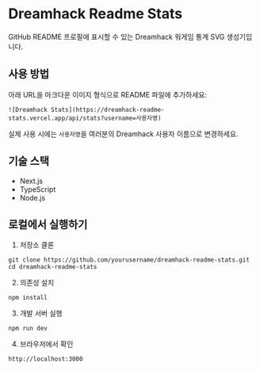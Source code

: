 # Dreamhack Readme Stats

GitHub README 프로필에 표시할 수 있는 Dreamhack 워게임 통계 SVG 생성기입니다.

## 사용 방법

아래 URL을 마크다운 이미지 형식으로 README 파일에 추가하세요:

```
![Dreamhack Stats](https://dreamhack-readme-stats.vercel.app/api/stats?username=사용자명)
```

실제 사용 시에는 `사용자명`을 여러분의 Dreamhack 사용자 이름으로 변경하세요.

## 기술 스택

- Next.js
- TypeScript
- Node.js

## 로컬에서 실행하기

1. 저장소 클론
```
git clone https://github.com/yourusername/dreamhack-readme-stats.git
cd dreamhack-readme-stats
```

2. 의존성 설치
```
npm install
```

3. 개발 서버 실행
```
npm run dev
```

4. 브라우저에서 확인
```
http://localhost:3000
```